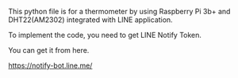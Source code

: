 This python file is for a thermometer by using Raspberry Pi 3b+ and DHT22(AM2302) integrated with LINE application.

To implement the code, you need to get LINE Notify Token.

You can get it from here.

https://notify-bot.line.me/

